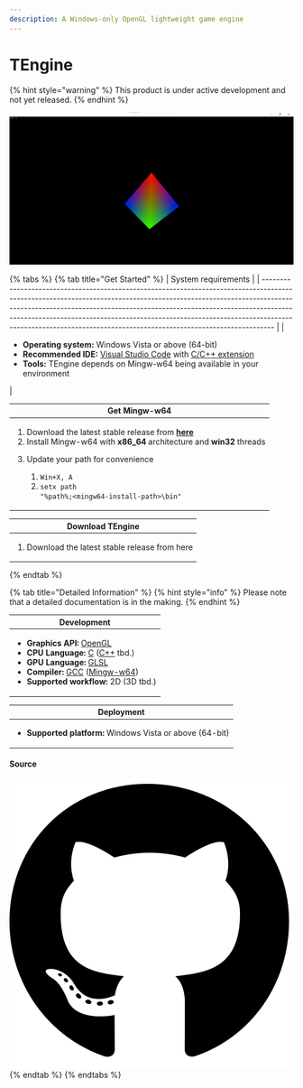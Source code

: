```yaml
---
description: A Windows-only OpenGL lightweight game engine
---
```


# TEngine

{% hint style="warning" %}
This product is under active development and not yet released.
{% endhint %}

![TEngine (Runtime Demo) — Screenshot](<../../.gitbook/assets/image (5).png>)

{% tabs %}
{% tab title="Get Started" %}
| System requirements                                                                                                                                                                                                                                                                                                                                                                                       |
| --------------------------------------------------------------------------------------------------------------------------------------------------------------------------------------------------------------------------------------------------------------------------------------------------------------------------------------------------------------------------------------------------------- |
| <ul><li><strong>Operating system:</strong> Windows Vista or above (64-bit)</li><li><strong>Recommended IDE:</strong> <a href="https://code.visualstudio.com/">Visual Studio Code</a> with <a href="https://marketplace.visualstudio.com/items?itemName=ms-vscode.cpptools">C/C++ extension</a></li><li><strong>Tools:</strong> TEngine depends on Mingw-w64 being available in your environment</li></ul> |

| Get Mingw-w64                                                                                                                                                                                                                                                                                                                                                                                                                                                                                                       |
| ------------------------------------------------------------------------------------------------------------------------------------------------------------------------------------------------------------------------------------------------------------------------------------------------------------------------------------------------------------------------------------------------------------------------------------------------------------------------------------------------------------------- |
| <ol><li>Download the latest stable release from <a href="https://sourceforge.net/projects/mingw-w64/files/Toolchains%20targetting%20Win32/Personal%20Builds/mingw-builds/installer/mingw-w64-install.exe"><strong>here</strong></a></li><li>Install Mingw-w64 with <strong>x86_64</strong> architecture and <strong>win32</strong> threads</li><li><p>Update your path for convenience</p><ol><li><code>Win+X, A</code></li><li><code>setx path "%path%;&#x3C;mingw64-install-path>\bin"</code></li></ol></li></ol> |

| Download TEngine                                               |
| -------------------------------------------------------------- |
| <ol><li>Download the latest stable release from here</li></ol> |
{% endtab %}

{% tab title="Detailed Information" %}
{% hint style="info" %}
Please note that a detailed documentation is in the making.
{% endhint %}

| Development                                                                                                                                                                                                                                                                                                                                                                                                                                                                                                                                                                                 |
| ------------------------------------------------------------------------------------------------------------------------------------------------------------------------------------------------------------------------------------------------------------------------------------------------------------------------------------------------------------------------------------------------------------------------------------------------------------------------------------------------------------------------------------------------------------------------------------------- |
| <ul><li><strong>Graphics API:</strong> <a href="https://en.wikipedia.org/wiki/OpenGL">OpenGL</a></li><li><strong>CPU Language:</strong> <a href="https://en.wikipedia.org/wiki/C_(programming_language)">C</a> (<a href="https://en.wikipedia.org/wiki/C%2B%2B">C++</a> tbd.)</li><li><strong>GPU Language:</strong> <a href="https://en.wikipedia.org/wiki/OpenGL_Shading_Language">GLSL</a></li><li><strong>Compiler:</strong> <a href="https://gcc.gnu.org/">GCC</a> (<a href="http://mingw-w64.org/">Mingw-w64</a>)</li><li><strong>Supported workflow:</strong> 2D (3D tbd.)</li></ul> |

| Deployment                                                                             |
| -------------------------------------------------------------------------------------- |
| <ul><li><strong>Supported platform:</strong> Windows Vista or above (64-bit)</li></ul> |

#### Source <a href="#source" id="source"></a>

<img src="../../.gitbook/assets/github-brands.png" alt="" data-size="line">
{% endtab %}
{% endtabs %}
